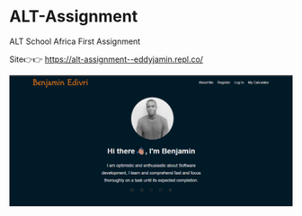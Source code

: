 # ALT-Assignment
 ALT School Africa First Assignment

Site👉👉 https://alt-assignment--eddyjamin.repl.co/

<img src="altt.png">